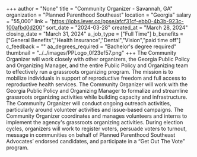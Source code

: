 +++
author = "None"
title = "Community Organizer - Savannah, GA"
organization = "Planned Parenthood Southeast"
location = "Georgia"
salary = "55,000"
link = "https://jobs.lever.co/ppse/afcf31cf-ebb0-4b3b-923c-100afbd0d200"
sort_date = "2024-03-28"
created_at = "March 28, 2024"
closing_date = "March 31, 2024"
a_job_type = ["Full Time"]
b_benefits = ["General Benefits","Health Insurance","Dental","Vision","paid time off"]
c_feedback = ""
aa_degrees_required = "Bachelor's degree required"
thumbnail = "../../images/PPLogo_0f23ef57.png"
+++
The Community Organizer will work closely with other organizers, the Georgia Public Policy and Organizing Manager, and the entire Public Policy and Organizing team to effectively run a grassroots organizing program. The mission is to mobilize individuals in support of reproductive freedom and full access to reproductive health services. The Community Organizer will work with the Georgia Public Policy and Organizing Manager to formalize and streamline grassroots organizing activities while building capacity and infrastructure. The Community Organizer will conduct ongoing outreach activities, particularly around volunteer activities and issue-based campaigns. The Community Organizer coordinates and manages volunteers and interns to implement the agency's grassroots organizing activities. During election cycles, organizers will work to register voters, persuade voters to turnout, message in communities on behalf of Planned Parenthood Southeast Advocates’ endorsed candidates, and participate in a “Get Out The Vote” program.